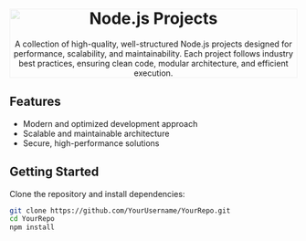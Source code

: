 <div style="position: relative; text-align: center;">
  <img src="https://github.com/user-attachments/assets/09d7483c-9ca2-446a-a9cd-b8164f1ab028" width="100%" style="opacity: 0.2; position: absolute; top: 0; left: 0; z-index: -1;">
  <h1>Node.js Projects</h1>
  <p>A collection of high-quality, well-structured Node.js projects designed for performance, scalability, and maintainability. Each project follows industry best practices, ensuring clean code, modular architecture, and efficient execution.</p>
</div>

## Features
- Modern and optimized development approach
- Scalable and maintainable architecture
- Secure, high-performance solutions

## Getting Started
Clone the repository and install dependencies:

```sh
git clone https://github.com/YourUsername/YourRepo.git  
cd YourRepo  
npm install  

